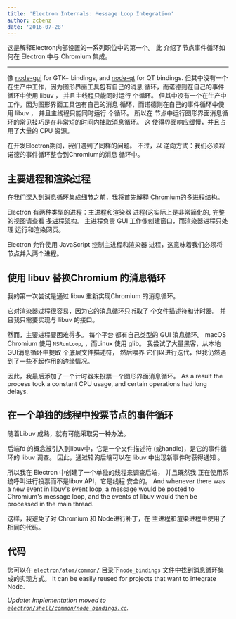 ```yaml
---
title: 'Electron Internals: Message Loop Integration'
author: zcbenz
date: '2016-07-28'
---
```


这是解释Electron内部设置的一系列职位中的第一个。 此 介绍了节点事件循环如何在 Electron 中与 Chromium 集成。

---

像 [node-gui](https://github.com/zcbenz/node-gui) for GTK+ bindings, and [node-qt](https://github.com/arturadib/node-qt) for QT bindings. 但其中没有一个在生产中工作，因为图形界面工具包有自己的消息 循环，而诺德则在自己的事件循环中使用 libuv ， 并且主线程只能同时运行 个循环。 但其中没有一个在生产中工作，因为图形界面工具包有自己的消息 循环，而诺德则在自己的事件循环中使用 libuv ， 并且主线程只能同时运行 个循环。 所以在 节点中运行图形界面消息循环的常见技巧是在非常短的时间内抽取消息循环。 这 使得界面响应缓慢，并且占用了大量的 CPU 资源。

在开发Electron期间，我们遇到了同样的问题。 不过，以 逆向方式：我们必须将诺德的事件循环整合到Chromium的消息 循环中。

## 主要进程和渲染过程

在我们深入到消息循环集成细节之前，我将首先解释 Chromium的多进程结构。

Electron 有两种类型的进程：主进程和渲染器 进程(这实际上是非常简化的, 完整的视图请查看 [多进程架构](http://dev.chromium.org/developers/design-documents/multi-process-architecture)。 主进程负责 GUI 工作像创建窗口，而渲染器进程只处理 运行和渲染网页。

Electron 允许使用 JavaScript 控制主进程和渲染器 进程，这意味着我们必须将节点并入两个进程。

## 使用 libuv 替换Chromium 的消息循环

我的第一次尝试是通过 libuv 重新实现Chromium 的消息循环。

它对渲染器过程很容易，因为它的消息循环只听取了 个文件描述符和计时器。 并且我只需要实现与 libuv 的接口。

然而，主要进程要困难得多。 每个平台 都有自己类型的 GUI 消息循环。 macOS Chromium 使用 `NSRunLoop`, ，而Linux 使用 glib。 我尝试了大量黑客，从本地GUI消息循环中提取 个底层文件描述符， 然后喂养 它们以进行迭代，但我仍然遇到了一些不起作用的边缘情况。

因此，我最后添加了一个计时器来投票一个图形界面消息循环。 As a result the process took a constant CPU usage, and certain operations had long delays.

## 在一个单独的线程中投票节点的事件循环

随着Libuv 成熟，就有可能采取另一种办法。

后端fd 的概念被引入到libuv中，它是一个文件描述符 (或handle)，是它的事件循环的 libuv 调查。 因此，通过轮询后端可以在 libuv 中出现新事件时获得通知 。

所以我在 Electron 中创建了一个单独的线程来调查后端， 并且既然我 正在使用系统呼叫进行投票而不是libuv API，它是线程 安全的。 And whenever there was a new event in libuv's event loop, a message would be posted to Chromium's message loop, and the events of libuv would then be processed in the main thread.

这样，我避免了对 Chromium 和 Node进行补丁，在 主进程和渲染进程中使用了相同的代码。

## 代码

您可以在 [ `electron/atom/common/` ][node-bindings]目录下`node_bindings` 文件中找到消息循环集成的实现方式。 It can be easily reused for projects that want to integrate Node.

*Update: Implementation moved to [`electron/shell/common/node_bindings.cc`](https://github.com/electron/electron/blob/master/shell/common/node_bindings.cc).*

[node-bindings]: https://github.com/electron/electron/tree/main/atom/common
